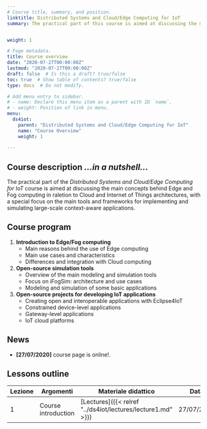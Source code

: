 ```yaml
---
# Course title, summary, and position.
linktitle: Distributed Systems and Cloud/Edge Computing for IoT
summary: The practical part of this course is aimed at discussing the main concepts behind Edge and Fog computing in raletion to Cloud and Internet of Things architectures, with a special focus on the main tools and frameworks for implementing and simulating large-scale context-aware applications.


weight: 1

# Page metadata.
title: Course overview
date: "2020-07-27T00:00:00Z"
lastmod: "2020-07-27T00:00:00Z"
draft: false  # Is this a draft? true/false
toc: true  # Show table of contents? true/false
type: docs  # Do not modify.

# Add menu entry to sidebar.
# - name: Declare this menu item as a parent with ID `name`.
# - weight: Position of link in menu.
menu: 
  ds4iot:
    parent: "Distributed Systems and Cloud/Edge Computing for IoT"
    name: "Course Overview"
    weight: 1
  
---
```


## Course description *...in a nutshell...*

The practical part of the *Distributed Systems and Cloud/Edge Computing for IoT* course is aimed at discussing the main concepts behind Edge and Fog computing in raletion to Cloud and Internet of Things architectures, with a special focus on the main tools and frameworks for implementing and simulating large-scale context-aware applications.


## Course program

1.	**Introduction to Edge/Fog computing**
	-	Main reasons behind the use of Edge computing
	-	Main use cases and characteristics
	-	Differences and integration with Cloud computing
2.	**Open-source simulation tools**
	-	Overview of the main modeling and simulation tools
	-	Focus on iFogSim: architecture and use cases
	-	Modeling and simulation of some basic applications
3.	**Open-source projects for developing IoT applications**
	-	Creating open and interoperable applications with Eclipse4IoT
	-	Constrained device-level applications
	-	Gateway-level applications
	-	IoT cloud platforms


## News
- **[27/07/2020]** course page is online!.



## Lessons outline


| Lezione | Argomenti                                            | Materiale didattico | Data       |
| ------- | ---------------------------------------------------- | ------------------- | ---------- |
| 1       | Course introduction |[Lectures]({{< relref "../ds4iot/lectures/lecture1.md" >}}) |27/07/2020 |

